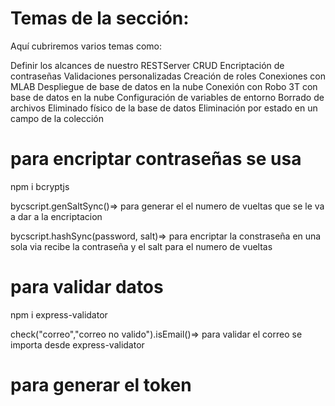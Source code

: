 # Temas de la sección:  


Aquí cubriremos varios temas como: 

Definir los alcances de nuestro RESTServer
CRUD
Encriptación de contraseñas
Validaciones personalizadas
Creación de roles
Conexiones con MLAB
Despliegue de base de datos en la nube
Conexión con Robo 3T con base de datos en la nube
Configuración de variables de entorno
Borrado de archivos
Eliminado físico de la base de datos
Eliminación por estado en un campo de la colección

# para encriptar contraseñas se usa 

npm i bcryptjs

bycscript.genSaltSync()=> para generar el  el numero de vueltas que se le va a dar a la encriptacion 

bycscript.hashSync(password, salt)=> para encriptar la constraseña en una sola via recibe la contraseña y el salt para el numero de vueltas


# para validar  datos
npm i express-validator


check("correo","correo no valido").isEmail()=> para validar el correo se importa desde express-validator 


# para generar el token